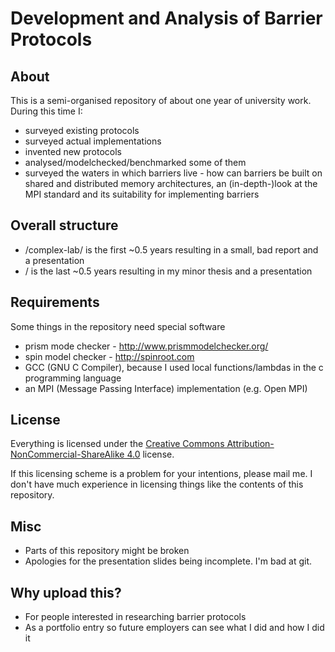 # Development and Analysis of Barrier Protocols

## About

This is a semi-organised repository of about one year of university work. During this time I:

 * surveyed existing protocols
 * surveyed actual implementations
 * invented new protocols
 * analysed/modelchecked/benchmarked some of them
 * surveyed the waters in which barriers live - how can barriers be built on shared and distributed memory architectures, an (in-depth-)look at the MPI standard and its suitability for implementing barriers

## Overall structure

 * /complex-lab/ is the first ~0.5 years resulting in a small, bad report and a presentation
 * / is the last ~0.5 years resulting in my minor thesis and a presentation

## Requirements

Some things in the repository need special software

 * prism mode checker - http://www.prismmodelchecker.org/
 * spin model checker - http://spinroot.com
 * GCC (GNU C Compiler), because I used local functions/lambdas in the c programming language
 * an MPI (Message Passing Interface) implementation (e.g. Open MPI)

## License

Everything is licensed under the [Creative Commons Attribution-NonCommercial-ShareAlike 4.0](http://creativecommons.org/licenses/by-nc-sa/4.0) license.

If this licensing scheme is a problem for your intentions, please mail me. I don't have much experience in licensing things like the contents of this repository.

## Misc

 * Parts of this repository might be broken
 * Apologies for the presentation slides being incomplete. I'm bad at git.

## Why upload this?

 * For people interested in researching barrier protocols
 * As a portfolio entry so future employers can see what I did and how I did it
